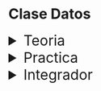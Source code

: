 # Clase Datos

<details>
<summary style="font-size:28px">Teoria</summary>

---

Es importante saber que en este proyecto, estamos usando instrucciones de EcmaScript 6, que es la version mas nueva de javascript. Puede que algunas de ellas no funcionen si no tenemos Node, por ejemplo la instruccion `import` que nos permite importar modulos de otros archivos.

Para el resto de cosas, puedes usarlas como venian trabajando hasta ahora (archivos .html y .js)

En el archivo `index.js` te encontraras con ciertas utilidades de javascript que nos van a servir para el curso y que es importante que conozcas. cada instruccion esta comentada y podras aprender sobre:

- [ ] Tipos de datos

- [ ] Uso de backlit para crear strings

- [ ] Uso de funciones y callbacks

- [ ] Destructuring

- [ ] Spread operator
  
  - [Spread Operator](https://developer.mozilla.org/en-US/docs/Web/JavaScript/Reference/Operators/Spread_syntax)

- [ ] Metodos de arrays

  - [Documentación de la Clase Array](https://developer.mozilla.org/en-US/docs/Web/JavaScript/Reference/Global_Objects/Array#instance_methods)

- [ ] Metodos de objetos

  - [Iterador Object.keys](https://developer.mozilla.org/en-US/docs/Web/JavaScript/Reference/Global_Objects/Object/keys)

  - [Iterador Object.values](https://developer.mozilla.org/en-US/docs/Web/JavaScript/Reference/Global_Objects/Object/values)

  - [Iterador Object.entries](https://developer.mozilla.org/en-US/docs/Web/JavaScript/Reference/Global_Objects/Object/entries)

---

Si quieres, puedes ver el ejercicio con el que trabajaremos durante la clase [aqui](/src/clases/01-datos/teoria/App.jsx)
</details>
<details>
<summary style="font-size:28px">Practica</summary>

---

Usando la lista de [usuarios](/src/fakeApi/users.json)

*Copia y pega el contenido en una variable. Import y export **no** funcionan fuera de Node, asi que no te preocupes por eso*

---

### Ejercicio 1

- **Muestra por consola:**

  - El `email` del primer Usuario.

  - El `apodo` del tercer Usuario.

  - El color de la segunda `mascota` del tercer Usuario.

---

### Ejercicio 2

- **Usando desestructuracion:**

  - Extrae en variables el primer y cuarto elemento.

  - Extrae en variables `email` y `mascotas` del primer elemento.

---

### Ejercicio 3

- **Spread operator:**

  - Haz una copia de las `mascotas` obtenidas arriba y agregale la mascota

    `{ "nombre": "Nami", "edad": 2, "color": "negro" }`

    *(Usar console log para verificar que no se modifico el original)*

---

### Ejercicio 4

- **String builder**

  - Crea una funcion que reciba por props un objeto con las siguientes keys: **name**, **cantMascotas** y que retorne un *string* con el siguiente formato:

    `"El Usuario {name} tiene {cantMascotas} mascotas"`

---

### Ejercicio 5

- **Array functions**

  - Usando la operacion `filter`, crea un array con los Usuarios que tengan **mas** de 1 mascota.

  - Usando la operacion `map` y la funcion del ejercicio 4, crea un array de strings con el nombre y la cantidad de mascotas de cada Usuario filtrado anteriormente. Ej:

    ```js
    [
      "El Usuario Gaby tiene 3 mascotas",
      "El Usuario Morgi tiene 5 mascotas"
    ]
    ```

  - Usando la operacion reduce devuelve la cantidad total de mascotas.


---

Puedes ver la resolucion [aqui](/src/clases/01-datos/practica/App.jsx)
</details>
<details>
<summary style="font-size:28px">Integrador</summary>
WIP: come later
</details>